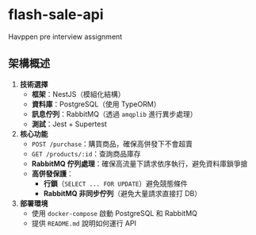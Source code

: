 # flash-sale-api

Havppen pre interview assignment

## **架構概述**

1. **技術選擇**
   * **框架**：NestJS（模組化結構）
   * **資料庫**：PostgreSQL（使用 TypeORM）
   * **訊息佇列**：RabbitMQ（透過 `amqplib` 進行異步處理）
   * **測試**：Jest + Supertest
2. **核心功能**
   * `POST /purchase`：購買商品，確保高併發下不會超賣
   * `GET /products/:id`：查詢商品庫存
   * **RabbitMQ 佇列處理**：確保高流量下請求依序執行，避免資料庫鎖爭搶
   * **高併發保護**：
     * **行鎖**（`SELECT ... FOR UPDATE`）避免競態條件
     * **RabbitMQ 非同步佇列**（避免大量請求直接打 DB）
3. **部署環境**
   * 使用 `docker-compose` 啟動 PostgreSQL 和 RabbitMQ
   * 提供 `README.md` 說明如何運行 API
